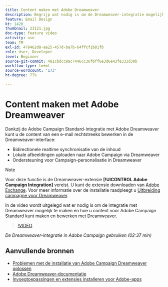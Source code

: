 ```yaml
---
title: Content maken met Adobe Dreamweaver
description: Begrijp wat nodig is om de Dreamweaver-integratie mogelijk te maken en hoe u inhoud voor Adobe Campaign Standard kunt maken en bewerken met Dreamweaver.
feature: Email Design
kt: 1420
thumbnail: 23121.jpg
doc-type: feature video
activity: use
team: TM
exl-id: 478462d8-aa25-457d-ba7b-64ffcf1b81fb
role: User, Developer
level: Beginner
source-git-commit: 481cbdcc9ac7446cc36fbff6e3d6e43fe333d30b
workflow-type: tm+mt
source-wordcount: '173'
ht-degree: 77%

---
```


# Content maken met Adobe Dreamweaver

Dankzij de Adobe Campaign Standard-integratie met Adobe Dreamweaver kunt u de content van een e-mail rechtstreeks bewerken in de Dreamweaver-interface:

* Bidirectionele realtime synchronisatie van de inhoud
* Lokale afbeeldingen uploaden naar Adobe Campaign via Dreamweaver
* Ondersteuning voor Campaign-personalisatie in Dreamweaver

>[!NOTE]
>
>Voor deze functie is de Dreamweaver-extensie **[!UICONTROL Adobe Campaign Integration]** vereist. U kunt de extensie downloaden van [Adobe Exchange](https://exchange.adobe.com/creativecloud.html#search). Voor meer informatie over de installatie raadpleegt u [Uitbreiding campagne voor Dreamweaver](https://helpx.adobe.com/nl/dreamweaver/using/working-with-dreamweaver-and-campaign.html).

In de video wordt uitgelegd wat er nodig is om de integratie met Dreamweaver mogelijk te maken en hoe u content voor Adobe Campaign Standard kunt maken en bewerken met Dreamweaver.

>[!VIDEO](https://video.tv.adobe.com/v/23121?quality=12)

*De Dreamweaver-integratie in Adobe Campaign gebruiken (02:37 min)*

## Aanvullende bronnen

* [Problemen met de installatie van Adobe Campaign Dreamweaver oplossen](https://helpx.adobe.com/nl/dreamweaver/kb/dreamweaver-campaign-integration-issue.html)
* [Adobe Dreamweaver-documentatie](https://helpx.adobe.com/dreamweaver/using/working-with-dreamweaver-and-campaign.html)
* [Invoegtoepassingen en extensies installeren voor Adobe-apps](https://helpx.adobe.com/nl/creative-cloud/kb/installingextensionsandaddons.html)

